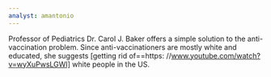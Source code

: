```yaml
---
analyst: amantonio
---
```


Professor of Pediatrics Dr. Carol J. Baker offers a simple solution to the anti-vaccination problem. Since anti-vaccinationers are mostly white and educated, she suggests [getting rid of==https: //www.youtube.com/watch?v=wyXuPwsLGWI] white people in the US.
